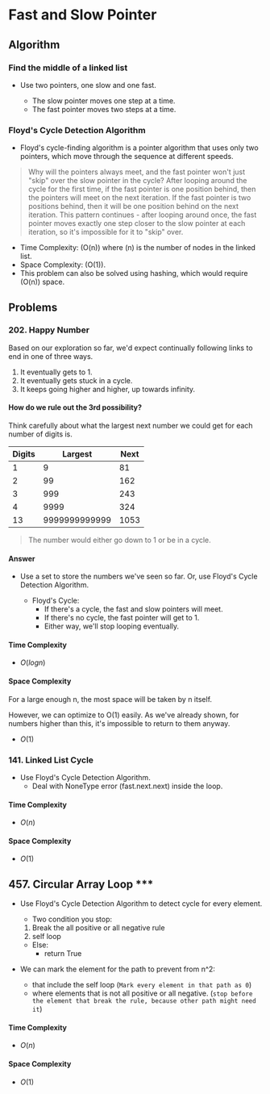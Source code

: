 # Fast and Slow Pointer

## Algorithm

### Find the middle of a linked list

- Use two pointers, one slow and one fast.

    - The slow pointer moves one step at a time.
    - The fast pointer moves two steps at a time.

### Floyd's Cycle Detection Algorithm

- Floyd's cycle-finding algorithm is a pointer algorithm that uses only two pointers, which move through the sequence at different speeds.

> Why will the pointers always meet, and the fast pointer won't just "skip" over the slow pointer in the cycle? After looping around the cycle for the first time, if the fast pointer is one position behind, then the pointers will meet on the next iteration. If the fast pointer is two positions behind, then it will be one position behind on the next iteration. This pattern continues - after looping around once, the fast pointer moves exactly one step closer to the slow pointer at each iteration, so it's impossible for it to "skip" over.


- Time Complexity: \(O(n)\) where \(n\) is the number of nodes in the linked list.
- Space Complexity: \(O(1)\).
- This problem can also be solved using hashing, which would require \(O(n)\) space.


## Problems

### 202. Happy Number

Based on our exploration so far, we'd expect continually following links to end in one of three ways.

1. It eventually gets to 1.
2. It eventually gets stuck in a cycle.
3. It keeps going higher and higher, up towards infinity.

#### How do we rule out the 3rd possibility?

Think carefully about what the largest next number we could get for each number of digits is.

| Digits | Largest       | Next  |
|--------|---------------|-------|
| 1      | 9             | 81    |
| 2      | 99            | 162   |
| 3      | 999           | 243   |
| 4      | 9999          | 324   |
| 13     | 9999999999999 | 1053  |

> The number would either go down to 1 or be in a cycle.

#### Answer

- Use a set to store the numbers we've seen so far. Or, use Floyd's Cycle Detection Algorithm.

    - Floyd's Cycle: 
        - If there's a cycle, the fast and slow pointers will meet.
        - If there's no cycle, the fast pointer will get to 1.
        - Either way, we'll stop looping eventually.

#### Time Complexity

- $O(logn)$

#### Space Complexity

For a large enough n, the most space will be taken by n itself.

However, we can optimize to O(1) easily. As we've already shown, for numbers higher than this, it's impossible to return to them anyway.

- $O(1)$

### 141. Linked List Cycle

- Use Floyd's Cycle Detection Algorithm.
    - Deal with NoneType error (fast.next.next) inside the loop.

#### Time Complexity

- $O(n)$

#### Space Complexity

- $O(1)$

## 457. Circular Array Loop ***

- Use Floyd's Cycle Detection Algorithm to detect cycle for every element.
    - Two condition you stop:
    1. Break the all positive or all negative rule
    2. self loop

    - Else:
        - return True
    
- We can mark the element for the path to prevent from n^2:
    - that include the self loop (`Mark every element in that path as 0`)
    - where elements that is not all positive or all negative. (`stop before the element that break the rule, because other path might need it`)


#### Time Complexity

- $O(n)$

#### Space Complexity

- $O(1)$
